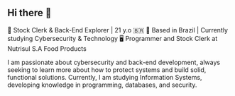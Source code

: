 ## Hi there 👋

🎨 Stock Clerk & Back-End Explorer | 21 y.o 🇧🇷
📍 Based in Brazil | Currently studying Cybersecurity & Technology
🖥️ Programmer and Stock Clerk at Nutrisul S.A Food Products

I am passionate about cybersecurity and back-end development, always seeking to learn more about how to protect systems and build solid, functional solutions.
Currently, I am studying Information Systems, developing knowledge in programming, databases, and security.
